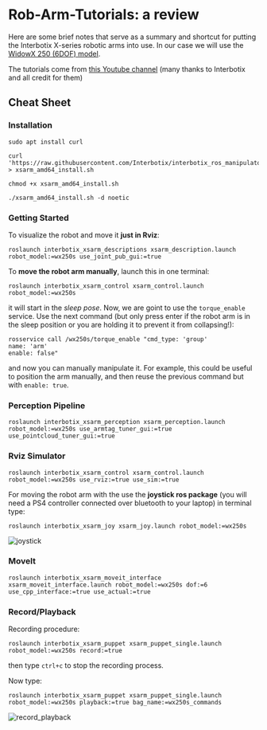 # Rob-Arm-Tutorials: a review
Here are some brief notes that serve as a summary and shortcut for putting the Interbotix X-series robotic arms into use. In our case we will use the [WidowX 250 (6DOF) model](https://www.trossenrobotics.com/widowx-250-robot-arm-6dof.aspx#documentation).

The tutorials come from [this Youtube channel](https://www.youtube.com/watch?v=o9EXEgzbAxQ&list=PL8X3t2QTE54sMTCF59t0pTFXgAmdf0Y9t&ab_channel=TrossenRobotics) (many thanks to Interbotix and all credit for them)

## Cheat Sheet

### Installation
```
sudo apt install curl

curl 'https://raw.githubusercontent.com/Interbotix/interbotix_ros_manipulators/main/interbotix_ros_xsarms/install/amd64/xsarm_amd64_install.sh' > xsarm_amd64_install.sh

chmod +x xsarm_amd64_install.sh

./xsarm_amd64_install.sh -d noetic
```
### Getting Started
To visualize the robot and move it **just in Rviz**:
```
roslaunch interbotix_xsarm_descriptions xsarm_description.launch robot_model:=wx250s use_joint_pub_gui:=true
```

To **move the robot arm manually**, launch this in one terminal: 
```
roslaunch interbotix_xsarm_control xsarm_control.launch robot_model:=wx250s
```
it will start in the *sleep pose*. Now, we are goint to use the `torque_enable` service. Use the next command (but only press enter if the robot arm is in the sleep position or you are holding it to prevent it from collapsing!):
```
rosservice call /wx250s/torque_enable "cmd_type: 'group'
name: 'arm'
enable: false"
```
and now you can manually manipulate it. For example, this could be useful to position the arm manually, and then reuse the previous command but with `enable: true`.
### Perception Pipeline
```
roslaunch interbotix_xsarm_perception xsarm_perception.launch robot_model:=wx250s use_armtag_tuner_gui:=true use_pointcloud_tuner_gui:=true
```
### Rviz Simulator
``` 
roslaunch interbotix_xsarm_control xsarm_control.launch robot_model:=wx250s use_rviz:=true use_sim:=true
```
For moving the robot arm with the use the **joystick ros package** (you will need a PS4 controller connected over bluetooth to your laptop) in terminal type:
```
roslaunch interbotix_xsarm_joy xsarm_joy.launch robot_model:=wx250s
```

![joystick](/gifs/joystick.gif)

### MoveIt

```
roslaunch interbotix_xsarm_moveit_interface xsarm_moveit_interface.launch robot_model:=wx250s dof:=6 use_cpp_interface:=true use_actual:=true
```

### Record/Playback

Recording procedure:
```
roslaunch interbotix_xsarm_puppet xsarm_puppet_single.launch robot_model:=wx250s record:=true
```
then type `ctrl+c` to stop the recording process.

Now type:
```
roslaunch interbotix_xsarm_puppet xsarm_puppet_single.launch robot_model:=wx250s playback:=true bag_name:=wx250s_commands
```

![record_playback](/gifs/record_playback.gif)
